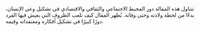 تتناول هذه المقالة دور المحيط الاجتماعي والثقافي والاقتصادي في تشكيل وعي الإنسان، بدءًا من لحظة ولادته وحتى وفاته. يُظهر المقال كيف تلعب الظروف التي يعيش فيها الفرد دورًا كبيرًا في تشكيل أفكاره ومعتقداته وقيمه.

